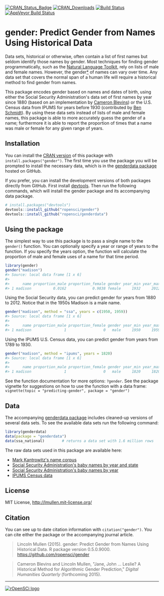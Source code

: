 <!-- README.md is generated from README.Rmd. Please edit that file -->
[![CRAN\_Status\_Badge](http://www.r-pkg.org/badges/version/gender)](http://cran.r-project.org/web/packages/gender) [![CRAN\_Downloads](http://cranlogs.r-pkg.org/badges/grand-total/gender)](http://cran.r-project.org/web/packages/gender) [![Build Status](https://travis-ci.org/ropensci/gender.svg?branch=master)](https://travis-ci.org/ropensci/gender) [![AppVeyor Build Status](https://ci.appveyor.com/api/projects/status/github/ropensci/gender?branch=master)](https://ci.appveyor.com/project/ropensci/gender)

gender: Predict Gender from Names Using Historical Data
=======================================================

Data sets, historical or otherwise, often contain a list of first names but seldom identify those names by gender. Most techniques for finding gender programmatically, such as the [Natural Language Toolkit](http://www.nltk.org/), rely on lists of male and female names. However, the gender[\*](#gender-vs-sex) of names can vary over time. Any data set that covers the normal span of a human life will require a historical method to find gender from names.

This package encodes gender based on names and dates of birth, using either the Social Security Administration's data set of first names by year since 1880 (based on an implementation by [Cameron Blevins](http://www.cameronblevins.org/)) or the U.S. Census data from IPUMS for years before 1930 (contributed by [Ben Schmidt](http://benschmidt.org/)). By using these data sets instead of lists of male and female names, this package is able to more accurately guess the gender of a name; furthermore it is able to report the proportion of times that a name was male or female for any given range of years.

Installation
------------

You can install the [CRAN version](http://cran.r-project.org/package=gender) of this package with `install.packages("gender")`. The first time you use the package you will be prompted to install the necessary data, which is in the [genderdata package](http://github.com/ropensci/genderdata) hosted on GitHub.

If you prefer, you can install the development versions of both packages directly from GitHub. First install [devtools](https://github.com/hadley/devtools). Then run the following commands, which will install the gender package and its accompanying data package.

``` r
# install.packages("devtools")
devtools::install_github("ropensci/gender")
devtools::install_github("ropensci/genderdata")
```

Using the package
-----------------

The simplest way to use this package is to pass a single name to the `gender()` function. You can optionally specify a year or range of years to the function. If you specify the years option, the function will calculate the proportion of male and female uses of a name for that time period.

``` r
library(gender)
gender("madison")
#> Source: local data frame [1 x 6]
#> 
#>      name proportion_male proportion_female gender year_min year_max
#> 1 madison          0.0162            0.9838 female     1932     2012
```

Using the Social Security data, you can predict gender for years from 1880 to 2012. Notice that in the 1950s Madison is a male name.

``` r
gender("madison", method = "ssa", years = c(1950, 1959))
#> Source: local data frame [1 x 6]
#> 
#>      name proportion_male proportion_female gender year_min year_max
#> 1 madison               1                 0   male     1950     1959
```

Using the IPUMS U.S. Census data, you can predict gender from years from 1789 to 1930.

``` r
gender("madison", method = "ipums", years = 1820)
#> Source: local data frame [1 x 6]
#> 
#>      name proportion_male proportion_female gender year_min year_max
#> 1 madison               1                 0   male     1820     1820
```

See the function documentation for more options: `?gender`. See the package vignette for suggestions on how to use the function with a data frame: `vignette(topic = "predicting-gender", package = "gender")`

Data
----

The accompanying [genderdata package](http://github.com/ropensci/genderdata) includes cleaned-up versions of several data sets. To see the available data sets run the following command:

``` r
library(genderdata)
data(package = "genderdata")
data(ssa_national)        # returns a data set with 1.6 million rows
```

The raw data sets used in this package are available here:

-   [Mark Kantrowitz's name corpus](http://www.cs.cmu.edu/afs/cs/project/ai-repository/ai/areas/nlp/corpora/names/0.html)
-   [Social Security Administration's baby names by year and state](http://catalog.data.gov/dataset/baby-names-from-social-security-card-applications-data-by-state-and-district-of-)
-   [Social Security Administration's baby names by year](http://catalog.data.gov/dataset/baby-names-from-social-security-card-applications-national-level-data)
-   [IPUMS Census data](https://usa.ipums.org/)

License
-------

MIT License, <http://lmullen.mit-license.org/>

Citation
--------

You can see up to date citation information with `citation("gender")`. You can cite either the package or the accompanying journal article.

> Lincoln Mullen (2015). gender: Predict Gender from Names Using Historical Data. R package version 0.5.0.9000. <https://github.com/ropensci/gender>

> Cameron Blevins and Lincoln Mullen, "Jane, John ... Leslie? A Historical Method for Algorithmic Gender Prediction," *Digital Humanities Quarterly* (forthcoming 2015).

------------------------------------------------------------------------

[![rOpenSCi logo](http://ropensci.org/public_images/github_footer.png)](http://ropensci.org)
